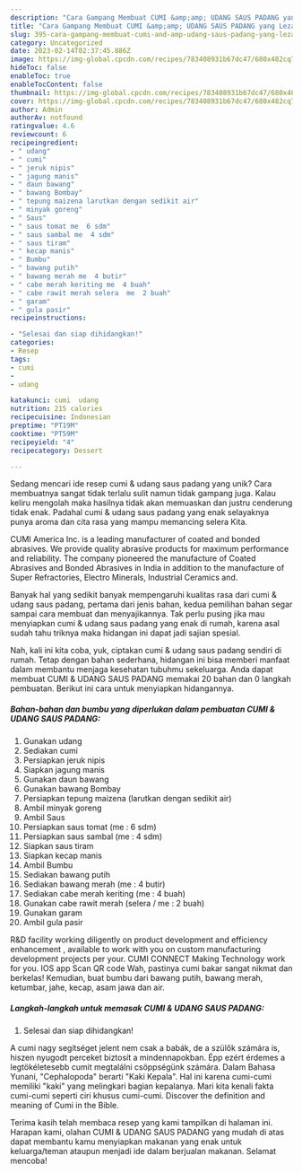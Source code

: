 ```yaml
---
description: "Cara Gampang Membuat CUMI &amp;amp; UDANG SAUS PADANG yang Lezat Sekali"
title: "Cara Gampang Membuat CUMI &amp;amp; UDANG SAUS PADANG yang Lezat Sekali"
slug: 395-cara-gampang-membuat-cumi-and-amp-udang-saus-padang-yang-lezat-sekali
category: Uncategorized
date: 2023-02-14T02:37:45.886Z
image: https://img-global.cpcdn.com/recipes/783408931b67dc47/680x482cq70/cumi-udang-saus-padang-foto-resep-utama.jpg
hideToc: false
enableToc: true
enableTocContent: false
thumbnail: https://img-global.cpcdn.com/recipes/783408931b67dc47/680x482cq70/cumi-udang-saus-padang-foto-resep-utama.jpg
cover: https://img-global.cpcdn.com/recipes/783408931b67dc47/680x482cq70/cumi-udang-saus-padang-foto-resep-utama.jpg
author: Admin
authorAv: notfound
ratingvalue: 4.6
reviewcount: 6
recipeingredient:
- " udang"
- " cumi"
- " jeruk nipis"
- " jagung manis"
- " daun bawang"
- " bawang Bombay"
- " tepung maizena larutkan dengan sedikit air"
- " minyak goreng"
- " Saus"
- " saus tomat me  6 sdm"
- " saus sambal me  4 sdm"
- " saus tiram"
- " kecap manis"
- " Bumbu"
- " bawang putih"
- " bawang merah me  4 butir"
- " cabe merah keriting me  4 buah"
- " cabe rawit merah selera  me  2 buah"
- " garam"
- " gula pasir"
recipeinstructions:

- "Selesai dan siap dihidangkan!"
categories:
- Resep
tags:
- cumi
- 
- udang

katakunci: cumi  udang 
nutrition: 215 calories
recipecuisine: Indonesian
preptime: "PT19M"
cooktime: "PT59M"
recipeyield: "4"
recipecategory: Dessert

---
```





Sedang mencari ide resep cumi &amp; udang saus padang yang unik? Cara membuatnya sangat tidak terlalu sulit namun tidak gampang juga. Kalau keliru mengolah maka hasilnya tidak akan memuaskan dan justru cenderung tidak enak. Padahal cumi &amp; udang saus padang yang enak selayaknya punya aroma dan cita rasa yang mampu memancing selera Kita.





CUMI America Inc. is a leading manufacturer of coated and bonded abrasives. We provide quality abrasive products for maximum performance and reliability. The company pioneered the manufacture of Coated Abrasives and Bonded Abrasives in India in addition to the manufacture of Super Refractories, Electro Minerals, Industrial Ceramics and.

Banyak hal yang sedikit banyak mempengaruhi kualitas rasa dari cumi &amp; udang saus padang, pertama dari jenis bahan, kedua pemilihan bahan segar sampai cara membuat dan menyajikannya. Tak perlu pusing jika mau menyiapkan cumi &amp; udang saus padang yang enak di rumah, karena asal sudah tahu triknya maka hidangan ini dapat jadi sajian spesial.






Nah, kali ini kita coba, yuk, ciptakan cumi &amp; udang saus padang sendiri di rumah. Tetap dengan bahan sederhana, hidangan ini bisa memberi manfaat dalam membantu menjaga kesehatan tubuhmu sekeluarga. Anda dapat membuat CUMI &amp; UDANG SAUS PADANG memakai 20 bahan dan 0 langkah pembuatan. Berikut ini cara untuk menyiapkan hidangannya.

<!--inarticleads1-->

##### Bahan-bahan dan bumbu yang diperlukan dalam pembuatan CUMI &amp; UDANG SAUS PADANG:

1. Gunakan  udang
1. Sediakan  cumi
1. Persiapkan  jeruk nipis
1. Siapkan  jagung manis
1. Gunakan  daun bawang
1. Gunakan  bawang Bombay
1. Persiapkan  tepung maizena (larutkan dengan sedikit air)
1. Ambil  minyak goreng
1. Ambil  Saus
1. Persiapkan  saus tomat (me : 6 sdm)
1. Persiapkan  saus sambal (me : 4 sdm)
1. Siapkan  saus tiram
1. Siapkan  kecap manis
1. Ambil  Bumbu
1. Sediakan  bawang putih
1. Sediakan  bawang merah (me : 4 butir)
1. Sediakan  cabe merah keriting (me : 4 buah)
1. Gunakan  cabe rawit merah (selera / me : 2 buah)
1. Gunakan  garam
1. Ambil  gula pasir


R&amp;D facility working diligently on product development and efficiency enhancement , available to work with you on custom manufacturing development projects per your. CUMI CONNECT Making Technology work for you. IOS app Scan QR code Wah, pastinya cumi bakar sangat nikmat dan berkelas! Kemudian, buat bumbu dari bawang putih, bawang merah, ketumbar, jahe, kecap, asam jawa dan air. 

<!--inarticleads2-->

##### Langkah-langkah untuk memasak CUMI &amp; UDANG SAUS PADANG:


1. Selesai dan siap dihidangkan!

A cumi nagy segítséget jelent nem csak a babák, de a szülők számára is, hiszen nyugodt perceket biztosít a mindennapokban. Épp ezért érdemes a legtökéletesebb cumit megtalálni csöppségünk számára. Dalam Bahasa Yunani, &#34;Cephalopoda&#34; berarti &#34;Kaki Kepala&#34;. Hal ini karena cumi-cumi memiliki &#34;kaki&#34; yang melingkari bagian kepalanya. Mari kita kenali fakta cumi-cumi seperti ciri khusus cumi-cumi. Discover the definition and meaning of Cumi in the Bible. 

Terima kasih telah membaca resep yang kami tampilkan di halaman ini. Harapan kami, olahan CUMI &amp; UDANG SAUS PADANG yang mudah di atas dapat membantu kamu menyiapkan makanan yang enak untuk keluarga/teman ataupun menjadi ide dalam berjualan makanan. Selamat mencoba!
